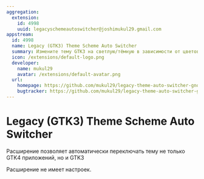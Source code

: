 ```yaml
---
aggregation:
  extension:
    id: 4998
    uuid: legacyschemeautoswitcher@joshimukul29.gmail.com
appstream:
  id: 4998
  name: Legacy (GTK3) Theme Scheme Auto Switcher
  summary: Измените тему GTK3 на светлую/тёмную в зависимости от цветовой схемы системы
  icon: /extensions/default-logo.png
  developer:
    name: mukul29
    avatar: /extensions/default-avatar.png
  url:
    homepage: https://github.com/mukul29/legacy-theme-auto-switcher-gnome-extension
    bugtracker: https://github.com/mukul29/legacy-theme-auto-switcher-gnome-extension/issues
---
```


# Legacy (GTK3) Theme Scheme Auto Switcher

Расширение позволяет автоматически переключать тему не только GTK4 приложений, но и GTK3

Расширение не имеет настроек.

<!--@include: ./parts/show-install-steps.md-->

